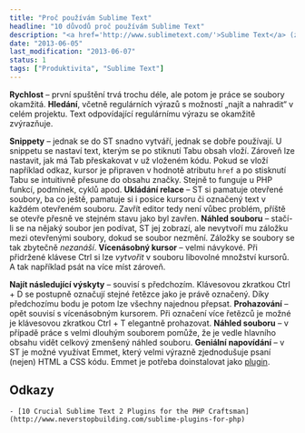 ```yaml
---
title: "Proč používám Sublime Text"
headline: "10 důvodů proč používám Sublime Text"
description: "<a href='http://www.sublimetext.com/'>Sublime Text</a> (zkráceně ST) je textový editor vhodný pro webdesign. Proč jej používat?"
date: "2013-06-05"
last_modification: "2013-06-07"
status: 1
tags: ["Produktivita", "Sublime Text"]
---
```


**Rychlost** – první spuštění trvá trochu déle, ale potom je práce se soubory okamžitá.
**Hledání**, včetně regulárních výrazů s možností „najít a nahradit“ v celém projektu. Text odpovídající regulárnímu výrazu se okamžitě zvýrazňuje.

**Snippety** – jednak se do ST snadno vytváří, jednak se dobře používají. U snippetu se nastaví text, kterým se po stiknutí Tabu obsah vloží. Zároveň lze nastavit, jak má Tab přeskakovat v už vloženém kódu. Pokud se vloží například odkaz, kursor je připraven v hodnotě atributu `href` a po stisknutí Tabu se intuitivně přesune do obsahu značky. Stejně to funguje u PHP funkcí, podmínek, cyklů apod.
**Ukládání relace** – ST si pamatuje otevřené soubory, ba co ještě, pamatuje si i posice kursoru či označený text v každém otevřeném souboru. Zavřít editor tedy není vůbec problém, příště se otevře přesně ve stejném stavu jako byl zavřen.
**Náhled souboru** – stačí-li se na nějaký soubor jen podívat, ST jej zobrazí, ale nevytvoří mu záložku mezi otevřenými soubory, dokud se soubor nezmění. Záložky se soubory se tak zbytečně *nezanáší*.
**Vícenásobný kursor** – velmi návykové. Při přidržené klávese Ctrl si lze *vytvořit* v souboru libovolné množství kursorů. A tak například psát na více míst zároveň.

**Najít následující výskyty** – souvisí s předchozím. Klávesovou zkratkou Ctrl + D se postupně označují stejné řetězce jako je právě označený. Díky předchozímu bodu je potom lze všechny najednou přepsat.
**Prohazování** – opět souvisí s vícenásobným kursorem. Při označení více řetězců je možné je klávesovou zkratkou Ctrl + T elegantně prohazovat.
**Náhled souboru** – v případě práce s velmi dlouhým souborem pomůže, že je vedle hlavního obsahu vidět celkový zmenšený náhled souboru.
**Geniální napovídání** – v ST je možné využívat Emmet, který velmi výrazně zjednodušuje psaní (nejen) HTML a CSS kódu. Emmet je potřeba doinstalovat jako [plugin](/pluginy-sublime-text).

  ## Odkazy

    - [10 Crucial Sublime Text 2 Plugins for the PHP Craftsman](http://www.neverstopbuilding.com/sublime-plugins-for-php)